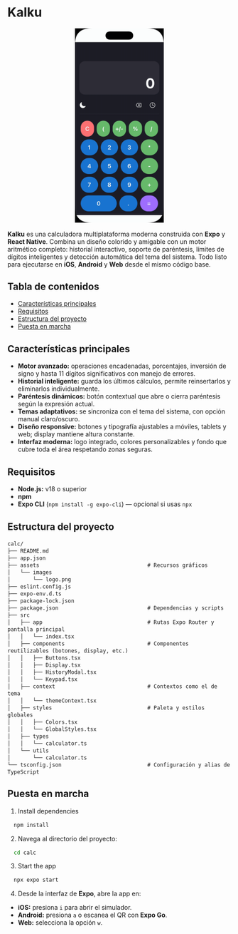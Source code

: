 # Kalku

<div align="center">
  <img src="./resources/demostracion.gif" alt="Kalku" width="200">
</div>

**Kalku** es una calculadora multiplataforma moderna construida con **Expo** y **React Native**. Combina un diseño colorido y amigable con un motor aritmético completo: historial interactivo, soporte de paréntesis, límites de dígitos inteligentes y detección automática del tema del sistema. Todo listo para ejecutarse en **iOS**, **Android** y **Web** desde el mismo código base.


## Tabla de contenidos

- [Características principales](#características-principales)
- [Requisitos](#requisitos)
- [Estructura del proyecto](#estructura-del-proyecto)
- [Puesta en marcha](#puesta-en-marcha)


## Características principales

* **Motor avanzado:** operaciones encadenadas, porcentajes, inversión de signo y hasta 11 dígitos significativos con manejo de errores.
* **Historial inteligente:** guarda los últimos cálculos, permite reinsertarlos y eliminarlos individualmente.
* **Paréntesis dinámicos:** botón contextual que abre o cierra paréntesis según la expresión actual.
* **Temas adaptativos:** se sincroniza con el tema del sistema, con opción manual claro/oscuro.
* **Diseño responsive:** botones y tipografía ajustables a móviles, tablets y web; display mantiene altura constante.
* **Interfaz moderna:** logo integrado, colores personalizables y fondo que cubre toda el área respetando zonas seguras.


## Requisitos

* **Node.js:** v18 o superior
* **npm**
* **Expo CLI** (`npm install -g expo-cli`) — opcional si usas `npx`


## Estructura del proyecto

```
calc/
├── README.md
├── app.json
├── assets                                  # Recursos gráficos
│   └── images
│       └── logo.png
├── eslint.config.js
├── expo-env.d.ts
├── package-lock.json
├── package.json                            # Dependencias y scripts
├── src
│   ├── app                                 # Rutas Expo Router y pantalla principal
│   │   └── index.tsx
│   ├── components                          # Componentes reutilizables (botones, display, etc.)
│   │   ├── Buttons.tsx
│   │   ├── Display.tsx
│   │   ├── HistoryModal.tsx
│   │   └── Keypad.tsx
│   ├── context                             # Contextos como el de tema
│   │   └── themeContext.tsx
│   ├── styles                              # Paleta y estilos globales
│   │   ├── Colors.tsx
│   │   └── GlobalStyles.tsx
│   ├── types
│   │   └── calculator.ts
│   └── utils
│       └── calculator.ts
└── tsconfig.json                           # Configuración y alias de TypeScript
```


## Puesta en marcha

1. Install dependencies

```bash
  npm install
```

2. Navega al directorio del proyecto:

```bash
  cd calc
```

3. Start the app

```bash
  npx expo start
```

4. Desde la interfaz de **Expo**, abre la app en:

* **iOS:** presiona `i` para abrir el simulador.
* **Android:** presiona `a` o escanea el QR con **Expo Go**.
* **Web:** selecciona la opción `w`.
